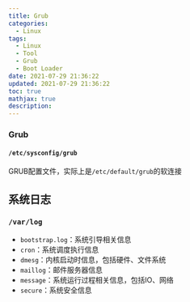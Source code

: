 ```yaml
---
title: Grub
categories:
  - Linux
tags:
  - Linux
  - Tool
  - Grub
  - Boot Loader
date: 2021-07-29 21:36:22
updated: 2021-07-29 21:36:22
toc: true
mathjax: true
description: 
---
```


###	Grub

####	`/etc/sysconfig/grub`

GRUB配置文件，实际上是`/etc/default/grub`的软连接

##	系统日志

###	`/var/log`

-	`bootstrap.log`：系统引导相关信息
-	`cron`：系统调度执行信息
-	`dmesg`：内核启动时信息，包括硬件、文件系统
-	`maillog`：邮件服务器信息
-	`message`：系统运行过程相关信息，包括IO、网络
-	`secure`：系统安全信息

